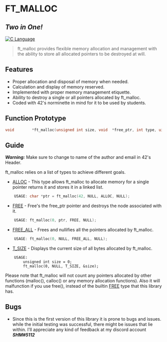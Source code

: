 # FT_MALLOC
## _Two in One!_
[![C Language](https://img.shields.io/badge/C-00599C?style=for-the-badge&logo=c&logoColor=white)]()

> ft_malloc provides flexible memory allocation and management
> with the ability to store all allocated pointers to be destroyed at will.

## Features

- Proper allocation and disposal of memory when needed.
- Calculation and display of memory reserved.
- Implemented with proper memory management etiquette.
- Ability to destroy a single or all pointers allocated by ft_malloc.
- Coded with 42's norminette in mind for it to be used by students.


## Function Prototype
```c
void		*ft_malloc(unsigned int size, void	*free_ptr, int type, uint32_t *t_size);
```

## Guide
***Warning:***
    Make sure to change to name of the author and email in 42's Header.

ft_malloc relies on a list of types to achieve different goals.

- [ALLOC] - This type allows ft_malloc to allocate memory for a single pointer returns it
and stores it in a linked list.
```c
    USAGE: char *ptr = ft_malloc(42, NULL, ALLOC, NULL);
```
- [FREE] - Free's the free_ptr pointer and destroys the node associated with it.
```c
    USAGE: ft_malloc(0, ptr, FREE, NULL);
```
- [FREE_ALL] - Frees and nullifies all the pointers allocated by ft_malloc.
```c
    USAGE: ft_malloc(0, NULL, FREE_ALL, NULL);
```
- [T_SIZE] - Displays the current size of all bytes allocated by ft_malloc.
```
    USAGE: 
        unsigned int size = 0;
        ft_malloc(0, NULL, T_SIZE, &size);
```

Please note that ft_malloc will not count any pointers allocated by other functions (malloc(), calloc() or any memory allocation functions).
Also it will malfunction if you use free(), instead of the builtin [FREE] type that this library has.

## Bugs
* Since this is the first version of this library it is prone to bugs and issues.
while the initial testing was successful, there might be issues that lie within.
I'll appreciate any kind of feedback at my discord account ***SHM#5112***


[//]: # (Comments)

   [T_SIZE]: <http://twitter.com/tjholowaychuk>
   [FREE_ALL]: <https://en.wikipedia.org/wiki/C_dynamic_memory_allocation#Differences_between_malloc()_and_calloc()>
   [ALLOC]: <https://en.wikipedia.org/wiki/C_dynamic_memory_allocation>
   [FREE]: <https://en.wikipedia.org/wiki/C_dynamic_memory_allocation#Differences_between_malloc()_and_calloc()>
